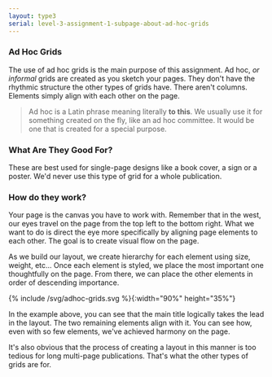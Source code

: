 ```yaml
---
layout: type3
serial: level-3-assignment-1-subpage-about-ad-hoc-grids
---
```

### Ad Hoc Grids

The use of ad hoc grids is the main purpose of this assignment. Ad hoc, *or informal* grids are created as you sketch your pages. They don't have the rhythmic structure the other types of grids have. There aren't columns. Elements simply align with each other on the page.

> Ad hoc is a Latin phrase meaning literally **to this**. We usually use it for something created on the fly, like an ad hoc committee. It would be one that is created for a special purpose.

### What Are They Good For?

These are best used for single-page designs like a book cover, a sign or a poster. We'd never use this type of grid for a whole publication.

### How do they work?

Your page is the canvas you have to work with. Remember that in the west, our eyes travel on the page from the top left to the bottom right. What we want to do is direct the eye more specifically by aligning page elements to each other. The goal is to create visual flow on the page.

As we build our layout, we create hierarchy for each element using size, weight, etc... Once each element is styled, we place the most important one thoughtfully on the page. From there, we can place the other elements in order of descending importance.

{% include /svg/adhoc-grids.svg %}{:width="90%" height="35%"}

In the example above, you can see that the main title logically takes the lead in the layout. The two remaining elements align with it. You can see how, even with so few elements, we've achieved harmony on the page.

It's also obvious that the process of creating a layout in this manner is too tedious for long multi-page publications. That's what the other types of grids are for.
